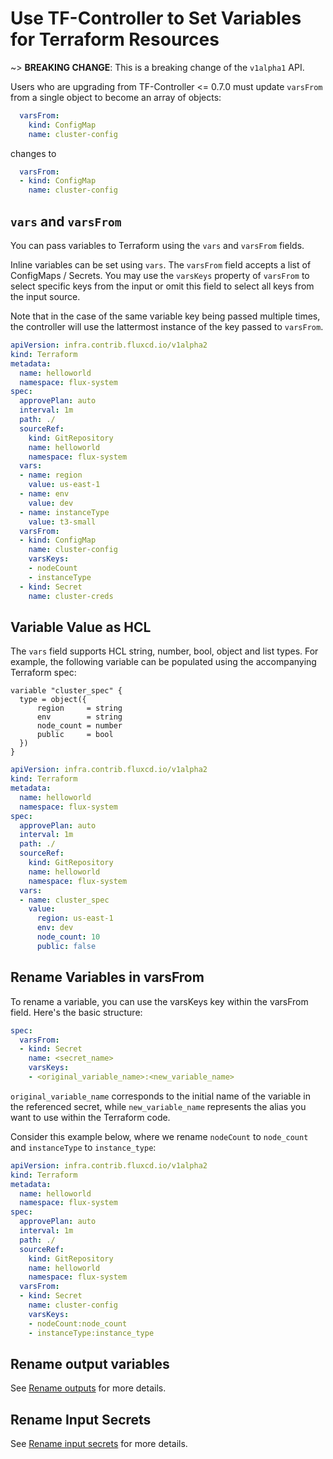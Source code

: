 # Use TF-Controller to Set Variables for Terraform Resources

~> **BREAKING CHANGE**: This is a breaking change of the `v1alpha1` API.

Users who are upgrading from TF-Controller <= 0.7.0 must update `varsFrom`
from a single object to become an array of objects:

```yaml hl_lines="2"
  varsFrom:
    kind: ConfigMap
    name: cluster-config
```

changes to

```yaml hl_lines="2"
  varsFrom:
  - kind: ConfigMap
    name: cluster-config
```

## `vars` and `varsFrom`

You can pass variables to Terraform using the `vars` and `varsFrom` fields.

Inline variables can be set using `vars`. The `varsFrom` field accepts a list of ConfigMaps / Secrets.
You may use the `varsKeys` property of `varsFrom` to select specific keys from the input or omit this field
to select all keys from the input source.

Note that in the case of the same variable key being passed multiple times, the controller will use
the lattermost instance of the key passed to `varsFrom`.

```yaml hl_lines="15-20 22-28"
apiVersion: infra.contrib.fluxcd.io/v1alpha2
kind: Terraform
metadata:
  name: helloworld
  namespace: flux-system
spec:
  approvePlan: auto
  interval: 1m
  path: ./
  sourceRef:
    kind: GitRepository
    name: helloworld
    namespace: flux-system
  vars:
  - name: region
    value: us-east-1
  - name: env
    value: dev
  - name: instanceType
    value: t3-small
  varsFrom:
  - kind: ConfigMap
    name: cluster-config
    varsKeys:
    - nodeCount
    - instanceType
  - kind: Secret
    name: cluster-creds
```

## Variable Value as HCL

The `vars` field supports HCL string, number, bool, object and list types. For example, the following variable can be populated using the accompanying Terraform spec:

```hcl hl_lines="3-6"
variable "cluster_spec" {
  type = object({
      region     = string
      env        = string
      node_count = number
      public     = bool
  })
}
```

```yaml hl_lines="17-20"
apiVersion: infra.contrib.fluxcd.io/v1alpha2
kind: Terraform
metadata:
  name: helloworld
  namespace: flux-system
spec:
  approvePlan: auto
  interval: 1m
  path: ./
  sourceRef:
    kind: GitRepository
    name: helloworld
    namespace: flux-system
  vars:
  - name: cluster_spec
    value:
      region: us-east-1
      env: dev
      node_count: 10
      public: false
```

## Rename Variables in varsFrom

To rename a variable, you can use the varsKeys key within the varsFrom field. 
Here's the basic structure:

```yaml hl_lines="5"
spec:
  varsFrom:
  - kind: Secret
    name: <secret_name>
    varsKeys:
    - <original_variable_name>:<new_variable_name>
```
`original_variable_name` corresponds to the initial name of the variable in the referenced secret,
while `new_variable_name` represents the alias you want to use within the Terraform code.

Consider this example below, where we rename `nodeCount` to `node_count` 
and `instanceType` to `instance_type`:

```yaml hl_lines="18-19"
apiVersion: infra.contrib.fluxcd.io/v1alpha2
kind: Terraform
metadata:
  name: helloworld
  namespace: flux-system
spec:
  approvePlan: auto
  interval: 1m
  path: ./
  sourceRef:
    kind: GitRepository
    name: helloworld
    namespace: flux-system
  varsFrom:
  - kind: Secret
    name: cluster-config
    varsKeys:
    - nodeCount:node_count
    - instanceType:instance_type
```

## Rename output variables

See [Rename outputs](provision-resources-obtain-outputs.md#rename-outputs) for more details.

## Rename Input Secrets

See [Rename input secrets](with-the-ready-to-use-AWS-package.md#rename-input-secrets) for more details.
